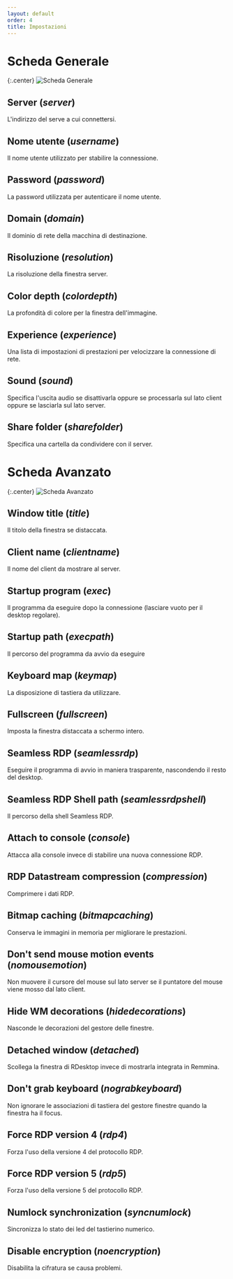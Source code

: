 ```yaml
---
layout: default
order: 4
title: Impostazioni
---
```

# Scheda Generale

{:.center}
![Scheda Generale](/resources/remmina-plugin-rdesktop/archive/latest/italian/general.png)

## **Server** (*server*)

L'indirizzo del serve a cui connettersi.

## **Nome utente** (*username*)

Il nome utente utilizzato per stabilire la connessione.

## **Password** (*password*)

La password utilizzata per autenticare il nome utente.

## **Domain** (*domain*)

Il dominio di rete della macchina di destinazione.

## **Risoluzione** (*resolution*)

La risoluzione della finestra server.

## **Color depth** (*colordepth*)

La profondità di colore per la finestra dell'immagine.

## **Experience** (*experience*)

Una lista di impostazioni di prestazioni per velocizzare la connessione di rete.

## **Sound** (*sound*)

Specifica l'uscita audio se disattivarla oppure se processarla sul lato client
oppure se lasciarla sul lato server.

## **Share folder** (*sharefolder*)

Specifica una cartella da condividere con il server.

# Scheda Avanzato

{:.center}
![Scheda Avanzato](/resources/remmina-plugin-rdesktop/archive/latest/italian/advanced.png)

## **Window title** (*title*)

Il titolo della finestra se distaccata.

## **Client name** (*clientname*)

Il nome del client da mostrare al server.

## **Startup program** (*exec*)

Il programma da eseguire dopo la connessione (lasciare vuoto per il desktop
regolare).

## **Startup path** (*execpath*)

Il percorso del programma da avvio da eseguire

## **Keyboard map** (*keymap*)

La disposizione di tastiera da utilizzare.

## **Fullscreen** (*fullscreen*)

Imposta la finestra distaccata a schermo intero.

## **Seamless RDP** (*seamlessrdp*)

Eseguire il programma di avvio in maniera trasparente, nascondendo il resto del
desktop.

## **Seamless RDP Shell path** (*seamlessrdpshell*)

Il percorso della shell Seamless RDP.

## **Attach to console** (*console*)

Attacca alla console invece di stabilire una nuova connessione RDP.

## **RDP Datastream compression** (*compression*)

Comprimere i dati RDP.

## **Bitmap caching** (*bitmapcaching*)

Conserva le immagini in memoria per migliorare le prestazioni.

## **Don't send mouse motion events** (*nomousemotion*)

Non muovere il cursore del mouse sul lato server se il puntatore del mouse viene
mosso dal lato client.

## **Hide WM decorations** (*hidedecorations*)

Nasconde le decorazioni del gestore delle finestre.

## **Detached window** (*detached*)

Scollega la finestra di RDesktop invece di mostrarla integrata in Remmina.

## **Don't grab keyboard** (*nograbkeyboard*)

Non ignorare le associazioni di tastiera del gestore finestre quando la finestra
ha il focus.

## **Force RDP version 4** (*rdp4*)

Forza l'uso della versione 4 del protocollo RDP.

## **Force RDP version 5** (*rdp5*)

Forza l'uso della versione 5 del protocollo RDP.

## **Numlock synchronization** (*syncnumlock*)

Sincronizza lo stato dei led del tastierino numerico.

## **Disable encryption** (*noencryption*)

Disabilita la cifratura se causa problemi.